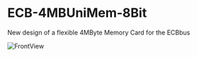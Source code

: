 # ECB-4MBUniMem-8Bit
New design of a flexible 4MByte Memory Card for the ECBbus

![FrontView](https://github.com/hjkit/ECB-4MBUniMem-8Bit/blob/main/Pictures/4MBUniMem-8Bit-Besteuckungseite.png)
